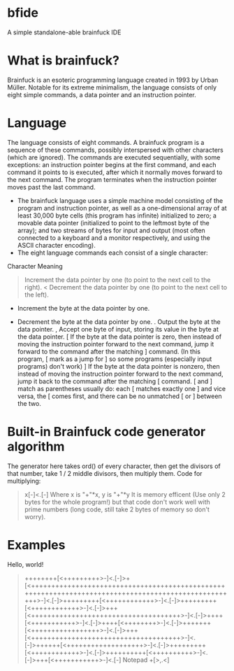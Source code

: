 # bfide
 A simple standalone-able brainfuck IDE
# What is brainfuck?
Brainfuck is an esoteric programming language created in 1993 by Urban Müller. Notable for its extreme minimalism, the language consists of only eight simple commands, a data pointer and an instruction pointer.
# Language
The language consists of eight commands. A brainfuck program is a sequence of these commands, possibly interspersed with other characters (which are ignored). The commands are executed sequentially, with some exceptions: an instruction pointer begins at the first command, and each command it points to is executed, after which it normally moves forward to the next command. The program terminates when the instruction pointer moves past the last command.
- The brainfuck language uses a simple machine model consisting of the program and instruction pointer, as well as a one-dimensional array of at least 30,000 byte cells (this program has infinite) initialized to zero; a movable data pointer (initialized to point to the leftmost byte of the array); and two streams of bytes for input and output (most often connected to a keyboard and a monitor respectively, and using the ASCII character encoding).
- The eight language commands each consist of a single character:

Character	Meaning
>	Increment the data pointer by one (to point to the next cell to the right).
<	Decrement the data pointer by one (to point to the next cell to the left).
+	Increment the byte at the data pointer by one.
-	Decrement the byte at the data pointer by one.
.	Output the byte at the data pointer.
,	Accept one byte of input, storing its value in the byte at the data pointer.
[	If the byte at the data pointer is zero, then instead of moving the instruction pointer forward to the next command, jump it forward to the command after the matching ] command. (In this program, [ mark as a jump for ] so some programs (especially input programs) don't work)
]	If the byte at the data pointer is nonzero, then instead of moving the instruction pointer forward to the next command, jump it back to the command after the matching [ command.
[ and ] match as parentheses usually do: each [ matches exactly one ] and vice versa, the [ comes first, and there can be no unmatched [ or ] between the two.
# Built-in Brainfuck code generator algorithm
The generator here takes ord() of every character, then get the divisors of that number, take 1 / 2 middle divisors, then multiply them.
Code for multiplying:
>x[<y>-]<.[-]
Where x is "+"*x, y is "+"*y
It is memory efficent (Use only 2 bytes for the whole program!) but that code don't work well with prime numbers (long code, still take 2 bytes of memory so don't worry).
# Examples
Hello, world!
>++++++++[<+++++++++>-]<.[-]>+[<+++++++++++++++++++++++++++++++++++++++++++++++++++++++++++++++++++++++++++++++++++++++++++++++++++++>-]<.[-]>+++++++++[<++++++++++++>-]<.[-]>+++++++++[<++++++++++++>-]<.[-]>+++[<+++++++++++++++++++++++++++++++++++++>-]<.[-]>++++[<+++++++++++>-]<.[-]>++++[<++++++++>-]<.[-]>+++++++[<+++++++++++++++++>-]<.[-]>+++[<+++++++++++++++++++++++++++++++++++++>-]<.[-]>++++++[<+++++++++++++++++++>-]<.[-]>+++++++++[<++++++++++++>-]<.[-]>++++++++++[<++++++++++>-]<.[-]>+++[<+++++++++++>-]<.[-]
Notepad
+[>,.<]